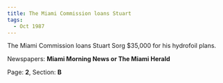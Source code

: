 ```yaml
---  
title: The Miami Commission loans Stuart  
tags:  
  - Oct 1987  
---  
```

  
The Miami Commission loans Stuart Sorg $35,000 for his hydrofoil plans.  
  
Newspapers: **Miami Morning News or The Miami Herald**  
  
Page: **2**, Section: **B** 
